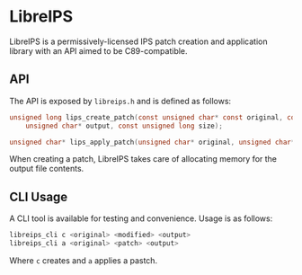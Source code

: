 # LibreIPS

LibreIPS is a permissively-licensed IPS patch creation and application library with an API aimed to be C89-compatible.

## API

The API is exposed by `libreips.h` and is defined as follows:

```c
unsigned long lips_create_patch(const unsigned char* const original, const unsigned char* const modified,
    unsigned char* output, const unsigned long size);

unsigned char* lips_apply_patch(unsigned char* original, unsigned char* patch, unsigned long size);
```

When creating a patch, LibreIPS takes care of allocating memory for the output file contents.

## CLI Usage

A CLI tool is available for testing and convenience. Usage is as follows:

```sh
libreips_cli c <original> <modified> <output>
libreips_cli a <original> <patch> <output>
```

Where `c` creates and `a` applies a pastch.
